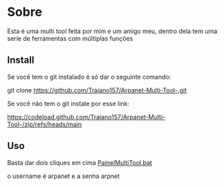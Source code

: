 # Sobre 

Esta é uma multi tool feita por mim e um amigo meu, dentro dela tem uma serie de ferramentas com múltiplas funções 

## Install
Se você tem o git instalado é só dar o seguinte comando:

git clone https://github.com/Trajano157/Arpanet-Multi-Tool-.git

Se você não tem o git instale por esse link:

https://codeload.github.com/Trajano157/Arpanet-Multi-Tool-/zip/refs/heads/main

## Uso
Basta dar dois cliques em cima [PainelMultiTool.bat](https://github.com/Trajano157/Arpanet-Multi-Tool-/blob/main/PainelMultiTool.bat "PainelMultiTool.bat") 

o username é arpanet
e a senha arpnet
